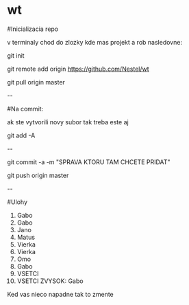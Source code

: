# wt

#Inicializacia repo

v terminaly chod do zlozky kde mas projekt a rob nasledovne:

git init

git remote add origin https://github.com/Nestel/wt

git pull origin master

--

#Na commit:

ak ste vytvorili novy subor tak treba este aj 

git add -A

--

git commit -a -m "SPRAVA KTORU TAM CHCETE PRIDAT"

git push origin master

--

#Ulohy

1. Gabo
2. Gabo
3. Jano
4. Matus
5. Vierka
6. Vierka
7. Omo
8. Gabo
9. VSETCI
10. VSETCI
ZVYSOK: Gabo

Ked vas nieco napadne tak to zmente
